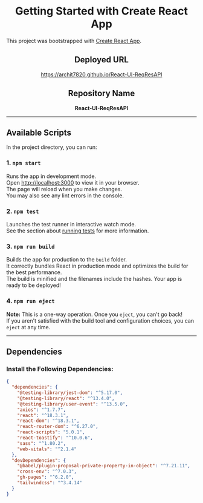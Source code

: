 # <h1 align="center">Getting Started with Create React App</h1>

This project was bootstrapped with [Create React App](https://github.com/facebook/create-react-app).

## <h2 align="center">Deployed URL</h2>
<p align="center">
  <a href="https://archit7820.github.io/React-UI-ReqResAPI">https://archit7820.github.io/React-UI-ReqResAPI</a>
</p>

## <h2 align="center">Repository Name</h2>
<p align="center">
  <strong>React-UI-ReqResAPI</strong>
</p>

---

## <h2>Available Scripts</h2>

In the project directory, you can run:

### <h3>1. `npm start`</h3>
Runs the app in development mode.\
Open [http://localhost:3000](http://localhost:3000) to view it in your browser.\
The page will reload when you make changes.\
You may also see any lint errors in the console.

### <h3>2. `npm test`</h3>
Launches the test runner in interactive watch mode.\
See the section about [running tests](https://facebook.github.io/create-react-app/docs/running-tests) for more information.

### <h3>3. `npm run build`</h3>
Builds the app for production to the `build` folder.\
It correctly bundles React in production mode and optimizes the build for the best performance.\
The build is minified and the filenames include the hashes. Your app is ready to be deployed!

### <h3>4. `npm run eject`</h3>
**Note:** This is a one-way operation. Once you `eject`, you can't go back!\
If you aren't satisfied with the build tool and configuration choices, you can `eject` at any time.

---

## <h2>Dependencies</h2>

### <h3>Install the Following Dependencies:</h3>

```json
{
  "dependencies": {
    "@testing-library/jest-dom": "^5.17.0",
    "@testing-library/react": "^13.4.0",
    "@testing-library/user-event": "^13.5.0",
    "axios": "^1.7.7",
    "react": "^18.3.1",
    "react-dom": "^18.3.1",
    "react-router-dom": "^6.27.0",
    "react-scripts": "5.0.1",
    "react-toastify": "^10.0.6",
    "sass": "^1.80.2",
    "web-vitals": "^2.1.4"
  },
  "devDependencies": {
    "@babel/plugin-proposal-private-property-in-object": "^7.21.11",
    "cross-env": "^7.0.3",
    "gh-pages": "^6.2.0",
    "tailwindcss": "^3.4.14"
  }
}
